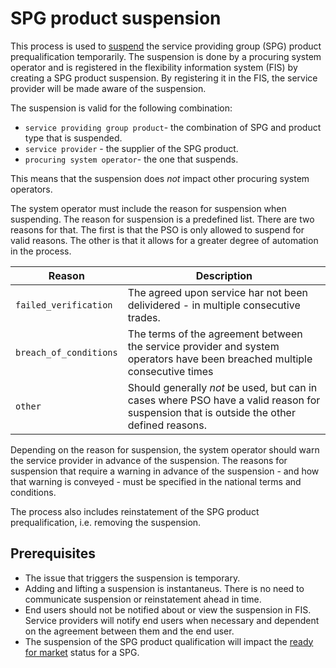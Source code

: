 # SPG product suspension

This process is used to [suspend](../concepts/suspension.md) the service
providing group (SPG) product prequalification temporarily. The suspension is done
by a procuring system operator and is registered in the flexibility information
system (FIS) by creating a SPG product suspension. By registering it in the FIS,
the service provider will be made aware of the suspension.

The suspension is valid for the following combination:

* `service providing group product`- the combination of SPG and product type that
is suspended.
* `service provider` - the supplier of the SPG product.
* `procuring system operator`- the one that suspends.

This means that the suspension does _not_ impact other procuring system operators.

The system operator must include the reason for suspension when suspending. The
reason for suspension is a predefined list. There are two reasons for that. The
first is that the PSO is only allowed to suspend for valid reasons. The other is
that it allows for a greater degree of automation in the process.

| Reason                 | Description                                                                                                                              |
|------------------------|------------------------------------------------------------------------------------------------------------------------------------------|
| `failed_verification`  | The agreed upon service har not been delividered - in multiple consecutive trades.                                                       |
| `breach_of_conditions` | The terms of the agreement between the service provider and system operators have been breached multiple consecutive times               |
| `other`                | Should generally _not_ be used, but can in cases where PSO have a valid reason for suspension that is outside the other defined reasons. |

Depending on the reason for suspension, the system operator should warn the
service provider in advance of the suspension. The reasons for suspension that
require a warning in advance of the suspension - and how that warning is
conveyed - must be specified in the national terms and conditions.

The process also includes reinstatement of the SPG product prequalification,
i.e. removing the suspension.

## Prerequisites

* The issue that triggers the suspension is temporary.
* Adding and lifting a suspension is instantaneus. There is no need to
  communicate suspension or reinstatement ahead in time.
* End users should not be notified about or view the suspension in FIS. Service
  providers will notify end users when necessary and dependent on the agreement
  between them and the end user.
* The suspension of the SPG product qualification will impact the
  [ready for market](https://elhub.github.io/flex-information-system/concepts/ready-for-market/)
  status for a SPG.
